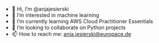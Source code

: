 - 👋 Hi, I’m @anjajesierski
- 👀 I’m interested in machine learning
- 🌱 I’m currently learning AWS Cloud Practitioner Essentials
- 💞️ I’m looking to collaborate on Python projects
- 📫 How to reach me: anja.jesierski@europace.de

<!---
anjajesierski/anjajesierski is a ✨ special ✨ repository because its `README.md` (this file) appears on your GitHub profile.
You can click the Preview link to take a look at your changes.
--->

